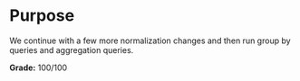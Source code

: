 # Purpose
We continue with a few more normalization changes and then run  group by queries and aggregation queries.

**Grade:** 100/100
